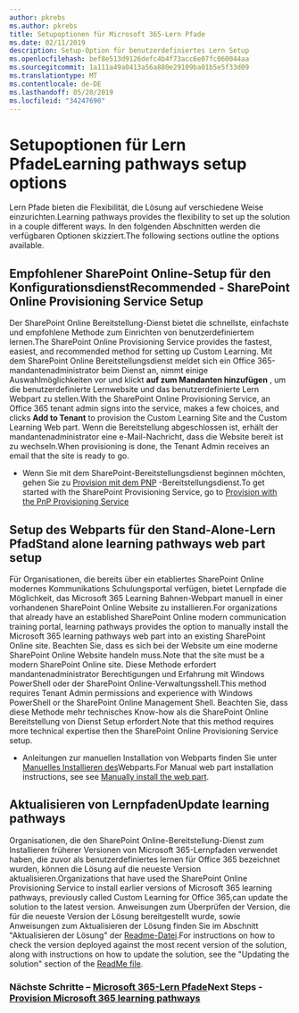 ```yaml
---
author: pkrebs
ms.author: pkrebs
title: Setupoptionen für Microsoft 365-Lern Pfade
ms.date: 02/11/2019
description: Setup-Option für benutzerdefiniertes Lern Setup
ms.openlocfilehash: bef8e513d9126defc4b4f73acc6e07fc060044aa
ms.sourcegitcommit: 1a111a49a0413a56a880e29109ba01b5e5f33d09
ms.translationtype: MT
ms.contentlocale: de-DE
ms.lasthandoff: 05/20/2019
ms.locfileid: "34247690"
---
```

# <a name="learning-pathways-setup-options"></a><span data-ttu-id="84610-103">Setupoptionen für Lern Pfade</span><span class="sxs-lookup"><span data-stu-id="84610-103">Learning pathways setup options</span></span>
<span data-ttu-id="84610-104">Lern Pfade bieten die Flexibilität, die Lösung auf verschiedene Weise einzurichten.</span><span class="sxs-lookup"><span data-stu-id="84610-104">Learning pathways provides the flexibility to set up the solution in a couple different ways.</span></span> <span data-ttu-id="84610-105">In den folgenden Abschnitten werden die verfügbaren Optionen skizziert.</span><span class="sxs-lookup"><span data-stu-id="84610-105">The following sections outline the options available.</span></span>

## <a name="recommended---sharepoint-online-provisioning-service-setup"></a><span data-ttu-id="84610-106">Empfohlener SharePoint Online-Setup für den Konfigurationsdienst</span><span class="sxs-lookup"><span data-stu-id="84610-106">Recommended - SharePoint Online Provisioning Service Setup</span></span> 
<span data-ttu-id="84610-107">Der SharePoint Online Bereitstellung-Dienst bietet die schnellste, einfachste und empfohlene Methode zum Einrichten von benutzerdefiniertem lernen.</span><span class="sxs-lookup"><span data-stu-id="84610-107">The SharePoint Online Provisioning Service provides the fastest, easiest, and recommended method for setting up Custom Learning.</span></span> <span data-ttu-id="84610-108">Mit dem SharePoint Online Bereitstellungsdienst meldet sich ein Office 365-mandantenadministrator beim Dienst an, nimmt einige Auswahlmöglichkeiten vor und klickt **auf zum Mandanten hinzufügen** , um die benutzerdefinierte Lernwebsite und das benutzerdefinierte Lern Webpart zu stellen.</span><span class="sxs-lookup"><span data-stu-id="84610-108">With the SharePoint Online Provisioning Service, an Office 365 tenant admin signs into the service, makes a few choices, and clicks **Add to Tenant** to provision the Custom Learning Site and the Custom Learning Web part.</span></span> <span data-ttu-id="84610-109">Wenn die Bereitstellung abgeschlossen ist, erhält der mandantenadministrator eine e-Mail-Nachricht, dass die Website bereit ist zu wechseln.</span><span class="sxs-lookup"><span data-stu-id="84610-109">When provisioning is done, the Tenant Admin receives an email that the site is ready to go.</span></span> 

- <span data-ttu-id="84610-110">Wenn Sie mit dem SharePoint-Bereitstellungsdienst beginnen möchten, gehen Sie zu [Provision mit dem PNP](custom_provision.md) -Bereitstellungsdienst.</span><span class="sxs-lookup"><span data-stu-id="84610-110">To get started with the SharePoint Provisioning Service, go to [Provision with the PnP Provisioning Service](custom_provision.md)</span></span>   

## <a name="stand-alone-learning-pathways-web-part-setup"></a><span data-ttu-id="84610-111">Setup des Webparts für den Stand-Alone-Lern Pfad</span><span class="sxs-lookup"><span data-stu-id="84610-111">Stand alone learning pathways web part setup</span></span>
<span data-ttu-id="84610-112">Für Organisationen, die bereits über ein etabliertes SharePoint Online modernes Kommunikations Schulungsportal verfügen, bietet Lernpfade die Möglichkeit, das Microsoft 365 Learning Bahnen-Webpart manuell in einer vorhandenen SharePoint Online Website zu installieren.</span><span class="sxs-lookup"><span data-stu-id="84610-112">For organizations that already have an established SharePoint Online modern communication training portal, learning pathways provides the option to manually install the Microsoft 365 learning pathways web part into an existing SharePoint Online site.</span></span> <span data-ttu-id="84610-113">Beachten Sie, dass es sich bei der Website um eine moderne SharePoint Online Website handeln muss.</span><span class="sxs-lookup"><span data-stu-id="84610-113">Note that the site must be a modern SharePoint Online site.</span></span> <span data-ttu-id="84610-114">Diese Methode erfordert mandantenadministrator Berechtigungen und Erfahrung mit Windows PowerShell oder der SharePoint Online-Verwaltungsshell.</span><span class="sxs-lookup"><span data-stu-id="84610-114">This method requires Tenant Admin permissions and experience with Windows PowerShell or the SharePoint Online Management Shell.</span></span> <span data-ttu-id="84610-115">Beachten Sie, dass diese Methode mehr technisches Know-how als die SharePoint Online Bereitstellung von Dienst Setup erfordert.</span><span class="sxs-lookup"><span data-stu-id="84610-115">Note that this method requires more technical expertise then the SharePoint Online Provisioning Service setup.</span></span>

- <span data-ttu-id="84610-116">Anleitungen zur manuellen Installation von Webparts finden Sie unter [Manuelles Installieren des](custom_manualsetup.md)Webparts.</span><span class="sxs-lookup"><span data-stu-id="84610-116">For Manual web part installation instructions, see see [Manually install the web part](custom_manualsetup.md).</span></span> 

## <a name="update-learning-pathways"></a><span data-ttu-id="84610-117">Aktualisieren von Lernpfaden</span><span class="sxs-lookup"><span data-stu-id="84610-117">Update learning pathways</span></span>
<span data-ttu-id="84610-118">Organisationen, die den SharePoint Online-Bereitstellung-Dienst zum Installieren früherer Versionen von Microsoft 365-Lernpfaden verwendet haben, die zuvor als benutzerdefiniertes lernen für Office 365 bezeichnet wurden, können die Lösung auf die neueste Version aktualisieren.</span><span class="sxs-lookup"><span data-stu-id="84610-118">Organizations that have used the SharePoint Online Provisioning Service to install earlier versions of Microsoft 365 learning pathways, previously called Custom Learning for Office 365,can update the solution to the latest version.</span></span> <span data-ttu-id="84610-119">Anweisungen zum Überprüfen der Version, die für die neueste Version der Lösung bereitgestellt wurde, sowie Anweisungen zum Aktualisieren der Lösung finden Sie im Abschnitt "Aktualisieren der Lösung" der [Readme-Datei](https://github.com/pnp/custom-learning-office-365/blob/master/README.md).</span><span class="sxs-lookup"><span data-stu-id="84610-119">For instructions on how to check the version deployed against the most recent version of the solution, along with instructions on how to update the solution, see the "Updating the solution" section of the [ReadMe file](https://github.com/pnp/custom-learning-office-365/blob/master/README.md).</span></span>

### <a name="next-steps---provision-microsoft-365-learning-pathwayscustomprovisionmd"></a><span data-ttu-id="84610-120">Nächste Schritte – [Microsoft 365-Lern Pfade](custom_provision.md)</span><span class="sxs-lookup"><span data-stu-id="84610-120">Next Steps - [Provision Microsoft 365 learning pathways](custom_provision.md)</span></span>
